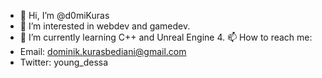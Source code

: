 - 👋 Hi, I’m @d0miKuras
- 👀 I’m interested in webdev and gamedev.
- 🌱 I’m currently learning C++ and Unreal Engine 4.
📫 How to reach me:
- Email: dominik.kurasbediani@gmail.com
- Twitter: young_dessa

<!---
d0miKuras/d0miKuras is a ✨ special ✨ repository because its `README.md` (this file) appears on your GitHub profile.
You can click the Preview link to take a look at your changes.
--->
